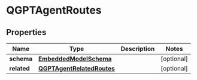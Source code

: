 
# QGPTAgentRoutes

## Properties
Name | Type | Description | Notes
------------ | ------------- | ------------- | -------------
**schema** | [**EmbeddedModelSchema**](EmbeddedModelSchema.md) |  |  [optional]
**related** | [**QGPTAgentRelatedRoutes**](QGPTAgentRelatedRoutes.md) |  |  [optional]



